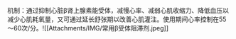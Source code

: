 机制：通过抑制心脏β肾上腺素能受体，减慢心率、减弱心肌收缩力、降低血压以减少心肌耗氧量，又可通过延长舒张期以改善心肌灌注。使用期间心率控制在55～60次/分。![[Attachments/IMG/常用β受体阻滞剂.jpeg]]